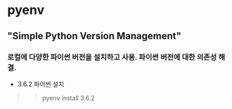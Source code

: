 # pyenv
## "Simple Python Version Management"
### 로컬에 다양한 파이썬 버전을 설치하고 사용. 파이썬 버전에 대한 의존성 해결.
- 3.6.2 파이썬 설치
>>pyenv install 3.6.2



